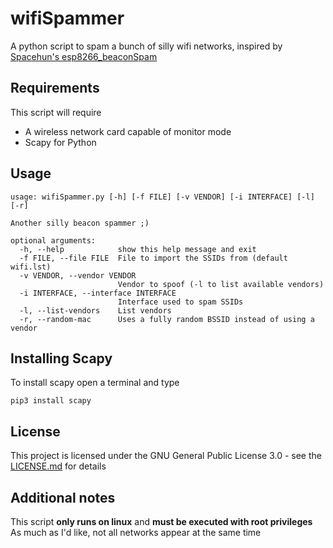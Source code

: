 # wifiSpammer
A python script to spam a bunch of silly wifi networks, inspired by [Spacehun's esp8266_beaconSpam](https://github.com/spacehuhn)

## Requirements
This script will require

* A wireless network card capable of monitor mode
* Scapy for Python

## Usage
```
usage: wifiSpammer.py [-h] [-f FILE] [-v VENDOR] [-i INTERFACE] [-l] [-r]

Another silly beacon spammer ;)

optional arguments:
  -h, --help            show this help message and exit
  -f FILE, --file FILE  File to import the SSIDs from (default wifi.lst)
  -v VENDOR, --vendor VENDOR
                        Vendor to spoof (-l to list available vendors)
  -i INTERFACE, --interface INTERFACE
                        Interface used to spam SSIDs
  -l, --list-vendors    List vendors
  -r, --random-mac      Uses a fully random BSSID instead of using a vendor
```

## Installing Scapy
To install scapy open a terminal and type
```
pip3 install scapy
```

## License
This project is licensed under the GNU General Public License 3.0 - see the [LICENSE.md](LICENSE) for details

## Additional notes
This script **only runs on linux** and **must be executed with root privileges**
As much as I'd like, not all networks appear at the same time
